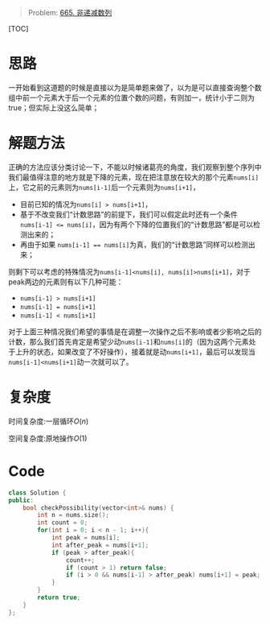 
> Problem: [665. 非递减数列](https://leetcode.cn/problems/non-decreasing-array/description/)

[TOC]

# 思路

一开始看到这道题的时候是直接以为是简单题来做了，以为是可以直接查询整个数组中前一个元素大于后一个元素的位置个数的问题，有则加一，统计小于二则为true；但实际上没这么简单；

# 解题方法

正确的方法应该分类讨论一下，不能以时候诸葛亮的角度，我们观察到整个序列中我们最值得注意的地方就是下降的元素，现在把注意放在较大的那个元素`nums[i]`上，它之前的元素则为`nums[i-1]`后一个元素则为`nums[i+1]`，

- 目前已知的情况为`nums[i] > nums[i+1]`，
- 基于不改变我们“计数思路”的前提下，我们可以假定此时还有一个条件`nums[i-1] <= nums[i]`，因为有两个下降的位置我们的“计数思路”都是可以检测出来的；
- 再由于如果 `nums[i-1] == nums[i]`为真，我们的“计数思路”同样可以检测出来；

则剩下可以考虑的特殊情况为`nums[i-1]<nums[i], nums[i]>nums[i+1]`，对于peak两边的元素则有以下几种可能：

- `nums[i-1] > nums[i+1]` 
- `nums[i-1] = nums[i+1]`
- `nums[i-1] < nums[i+1]`

对于上面三种情况我们希望的事情是在调整一次操作之后不影响或者少影响之后的计数，那么我们首先肯定是希望少动`nums[i-1]`和`nums[i]`的（因为这两个元素处于上升的状态，如果改变了不好操作），接着就是动`nums[i+1]`，最后可以发现当`nums[i-1]<nums[i+1]`动一次就可以了。

# 复杂度

时间复杂度:一层循环$O(n)$

空间复杂度:原地操作$O(1)$

# Code

```C++
class Solution {
public:
    bool checkPossibility(vector<int>& nums) {
        int n = nums.size();
        int count = 0;
        for(int i = 0; i < n - 1; i++){
            int peak = nums[i];
            int after_peak = nums[i+1];
            if (peak > after_peak){
                count++;
                if (count > 1) return false;
                if (i > 0 && nums[i-1] > after_peak) nums[i+1] = peak;
            }
        }
        return true;
    }
};
```
  
